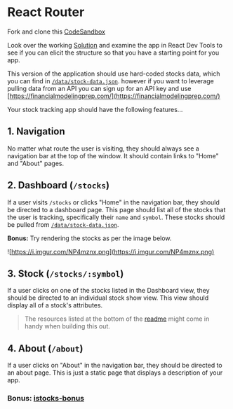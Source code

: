 # React Router

Fork and clone this [CodeSandbox](https://codesandbox.io/s/istocks-starter-9wb38)

Look over the working [Solution](https://vhixt.csb.app/) and examine the app in React Dev Tools to see if you can elicit the structure so that you have a starting point for you app. 

This version of the application should use hard-coded stocks data, which you can find in [`/data/stock-data.json`](/data/stock-data.json). however if you want to leverage pulling data from an API you can sign up for an API key and use [https://financialmodelingprep.com/](https://financialmodelingprep.com/)

Your stock tracking app should have the following features...

## 1. Navigation

No matter what route the user is visiting, they should always see a navigation bar at the top of the window. It should contain links to "Home" and "About" pages.

## 2. Dashboard (`/stocks`)

If a user visits `/stocks` or clicks "Home" in the navigation bar, they should be directed to a dashboard page. This page should list all of the stocks that the user is tracking, specifically their `name` and `symbol`. These stocks should be pulled from [`/data/stock-data.json`](/data/stock-data.json).

**Bonus:** Try rendering the stocks as per the image below.

![https://i.imgur.com/NP4mznx.png](https://i.imgur.com/NP4mznx.png)

## 3. Stock (`/stocks/:symbol`)

If a user clicks on one of the stocks listed in the Dashboard view, they should be directed to an individual stock show view. This view should display all of a stock's attributes.

> The resources listed at the bottom of the [readme](README.md) might come in handy when building this out.

## 4. About (`/about`)

If a user clicks on "About" in the navigation bar, they should be directed to an about page. This is just a static page that displays a description of your app.

### Bonus: [istocks-bonus](./istocks-bonus.md)
